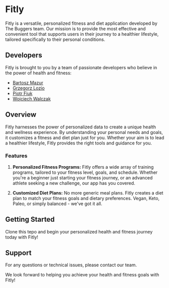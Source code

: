 # Fitly

Fitly is a versatile, personalized fitness and diet application developed by The Buggers team. Our mission is to provide the most effective and convenient tool that supports users in their journey to a healthier lifestyle, tailored specifically to their personal conditions.

## Developers

Fitly is brought to you by a team of passionate developers who believe in the power of health and fitness:

- [Bartosz Mazur](https://github.com/ApictoSole34)
- [Grzegorz Lozio](https://github.com/GrzegorzLozio)
- [Piotr Fiuk](https://github.com/piotr-fiuk)
- [Wojciech Walczak](https://github.com/lauthandir)

## Overview

Fitly harnesses the power of personalized data to create a unique health and wellness experience. By understanding your personal needs and goals, it customizes a fitness and diet plan just for you. Whether your aim is to lead a healthier lifestyle, Fitly provides the right tools and guidance for you.

### Features

1. **Personalized Fitness Programs:** Fitly offers a wide array of training programs, tailored to your fitness level, goals, and schedule. Whether you're a beginner just starting your fitness journey, or an advanced athlete seeking a new challenge, our app has you covered.

2. **Customized Diet Plans:** No more generic meal plans. Fitly creates a diet plan to match your fitness goals and dietary preferences. Vegan, Keto, Paleo, or simply balanced - we've got it all.

## Getting Started

Clone this tepo and begin your personalized health and fitness journey today with Fitly!

## Support

For any questions or technical issues, please contact our team.

We look forward to helping you achieve your health and fitness goals with Fitly!
